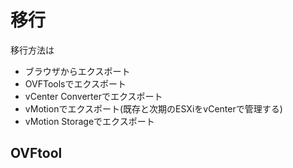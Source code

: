 # 移行
移行方法は
- ブラウザからエクスポート
- OVFToolsでエクスポート
- vCenter Converterでエクスポート
- vMotionでエクスポート(既存と次期のESXiをvCenterで管理する)
- vMotion Storageでエクスポート
## OVFtool
```
```
